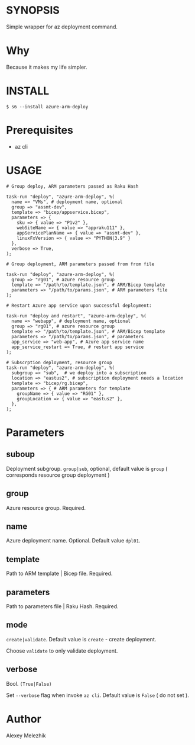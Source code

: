 # SYNOPSIS

Simple wrapper for az deployment command.

# Why

Because it makes my life simpler.

# INSTALL

    $ s6 --install azure-arm-deploy

# Prerequisites

* az cli

# USAGE

    # Group deploy, ARM parameters passed as Raku Hash

    task-run "deploy", "azure-arm-deploy", %(
      name => "VMs", # deployment name, optional
      group => "assmt-dev",
      template => "bicep/appservice.bicep",
      parameters => {
        sku => { value => "P1v2" },
        webSiteName => { value => "appraku111" },
        appServicePlanName => { value => "assmt-dev" },
        linuxFxVersion => { value => "PYTHON|3.9" }
      },
      verbose => True,
    );

    # Group deployment, ARM parameters passed from from file

    task-run "deploy", "azure-arm-deploy", %(
      group => "rg01", # azure resource group
      template => "/path/to/template.json", # ARM/Bicep template
      parameters => "/path/to/params.json", # ARM parameters file
    );

    # Restart Azure app service upon successful deployment:

    task-run "deploy and restart", "azure-arm-deploy", %(
      name => "webapp", # deployment name, optional
      group => "rg01", # azure resource group
      template => "/path/to/template.json", # ARM/Bicep template
      parameters => "/path/to/params.json", # parameters
      app_service => "web-app", # Azure app service name
      app_service_restart => True, # restart app service
    );

    # Subscrption deployment, resource group
    task-run "deploy", "azure-arm-deploy", %(
      subgroup => "sub",  # we deploy into a subscription
      location => "eastus2", # subscription deployment needs a location
      template => "bicep/rg.bicep",
      parameters => { # ARM parameters for template
        groupName => { value => "RG01" },
        groupLocation => { value => "eastus2" },
      },
    );

# Parameters

## suboup

Deployment subgroup. `group|sub`, optional, default value is `group` ( corresponds resource group deployment )

## group

Azure resource group. Required.

## name

Azure deployment name. Optional. Default value `dpl01`.

## template

Path to ARM template | Bicep file. Required.

## parameters

Path to parameters file | Raku Hash. Required.

## mode

`create|validate`. Default value is `create` - create deployment.

Choose `validate` to only validate deployment.

## verbose

Bool. `(True|False)`

Set `--verbose` flag when invoke `az cli`. Default value is `False` ( do not set ).

# Author

Alexey Melezhik
